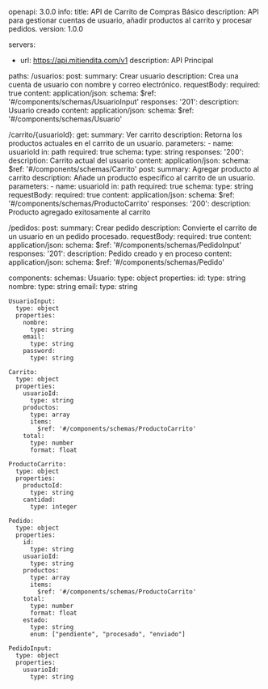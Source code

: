 openapi: 3.0.0
info:
  title: API de Carrito de Compras Básico
  description: API para gestionar cuentas de usuario, añadir productos al carrito y procesar pedidos.
  version: 1.0.0

servers:
  - url: https://api.mitiendita.com/v1
    description: API Principal

paths:
  /usuarios:
    post:
      summary: Crear usuario
      description: Crea una cuenta de usuario con nombre y correo electrónico.
      requestBody:
        required: true
        content:
          application/json:
            schema:
              $ref: '#/components/schemas/UsuarioInput'
      responses:
        '201':
          description: Usuario creado
          content:
            application/json:
              schema:
                $ref: '#/components/schemas/Usuario'

  /carrito/{usuarioId}:
    get:
      summary: Ver carrito
      description: Retorna los productos actuales en el carrito de un usuario.
      parameters:
        - name: usuarioId
          in: path
          required: true
          schema:
            type: string
      responses:
        '200':
          description: Carrito actual del usuario
          content:
            application/json:
              schema:
                $ref: '#/components/schemas/Carrito'
    post:
      summary: Agregar producto al carrito
      description: Añade un producto específico al carrito de un usuario.
      parameters:
        - name: usuarioId
          in: path
          required: true
          schema:
            type: string
      requestBody:
        required: true
        content:
          application/json:
            schema:
              $ref: '#/components/schemas/ProductoCarrito'
      responses:
        '200':
          description: Producto agregado exitosamente al carrito

  /pedidos:
    post:
      summary: Crear pedido
      description: Convierte el carrito de un usuario en un pedido procesado.
      requestBody:
        required: true
        content:
          application/json:
            schema:
              $ref: '#/components/schemas/PedidoInput'
      responses:
        '201':
          description: Pedido creado y en proceso
          content:
            application/json:
              schema:
                $ref: '#/components/schemas/Pedido'

components:
  schemas:
    Usuario:
      type: object
      properties:
        id:
          type: string
        nombre:
          type: string
        email:
          type: string

    UsuarioInput:
      type: object
      properties:
        nombre:
          type: string
        email:
          type: string
        password:
          type: string

    Carrito:
      type: object
      properties:
        usuarioId:
          type: string
        productos:
          type: array
          items:
            $ref: '#/components/schemas/ProductoCarrito'
        total:
          type: number
          format: float

    ProductoCarrito:
      type: object
      properties:
        productoId:
          type: string
        cantidad:
          type: integer

    Pedido:
      type: object
      properties:
        id:
          type: string
        usuarioId:
          type: string
        productos:
          type: array
          items:
            $ref: '#/components/schemas/ProductoCarrito'
        total:
          type: number
          format: float
        estado:
          type: string
          enum: ["pendiente", "procesado", "enviado"]

    PedidoInput:
      type: object
      properties:
        usuarioId:
          type: string
